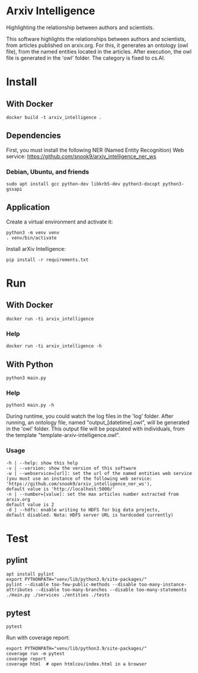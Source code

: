 # Arxiv Intelligence

Highlighting the relationship between authors and scientists.

This software highlights the relationships between authors and scientists, from articles published on arxiv.org. For this, it generates an ontology (owl file), from the named entities located in the articles.
After execution, the owl file is generated in the 'owl' folder.
The category is fixed to cs.AI.

# Install

## With Docker

    docker build -t arxiv_intelligence .

## Dependencies

First, you must install the following NER (Named Entity Recognition) Web service:
https://github.com/snook9/arxiv_intelligence_ner_ws

### Debian, Ubuntu, and friends

    sudo apt install gcc python-dev libkrb5-dev python3-docopt python3-gssapi

## Application

Create a virtual environment and activate it:

    python3 -m venv venv
    . venv/bin/activate

Install arXiv Intelligence:

    pip install -r requirements.txt

# Run

## With Docker

    docker run -ti arxiv_intelligence

### Help

    docker run -ti arxiv_intelligence -h

## With Python

    python3 main.py

### Help

    python3 main.py -h

During runtime, you could watch the log files in the 'log' folder.
After running, an ontology file, named "output_[datetime].owl", will be generated in the 'owl' folder. This output file will be populated with individuals, from the template "template-arxiv-intelligence.owl".

### Usage

    -h | --help: show this help
    -v | --version: show the version of this software
    -w | --webservice=[url]: set the url of the named entities web service (you must use an instance of the following web service: 'https://github.com/snook9/arxiv_intelligence_ner_ws'),
    default value is 'http://localhost:5000/'
    -n | --number=[value]: set the max articles number extracted from arxiv.org
    default value is 2
    -d | --hdfs: enable writing to HDFS for big data projects,
    default disabled. Nota: HDFS server URL is hardcoded currently)

# Test

## pylint

    apt install pylint
    export PYTHONPATH="venv/lib/python3.9/site-packages/"
    pylint --disable too-few-public-methods --disable too-many-instance-attributes --disable too-many-branches --disable too-many-statements ./main.py ./services ./entities ./tests

## pytest

    pytest

Run with coverage report:

    export PYTHONPATH="venv/lib/python3.9/site-packages/"
    coverage run -m pytest
    coverage report
    coverage html  # open htmlcov/index.html in a browser
